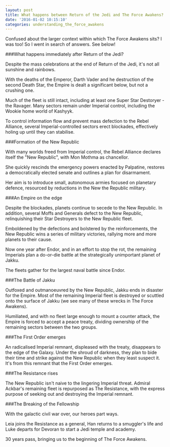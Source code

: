 ```yaml
---
layout: post
title: What happens between Return of the Jedi and The Force Awakens?
date: '2016-01-02 10:15:10'
categories: understanding_the_force_awakens
---
```


Confused about the larger context within which The Force Awakens sits? I was too! So I went in search of answers. See below!

###What happens immediately after Return of the Jedi?

Despite the mass celebrations at the end of Return of the Jedi, it's not all sunshine and rainbows.

With the deaths of the Emperor, Darth Vader and he destruction of the second Death Star, the Empire is dealt a significant below, but not a crushing one.

Much of the fleet is still intact, including at least one Super Star Destoryer - the Ravager. Many sectors remain under Imperial control, including the Wookie home world of Kashyyk.

To control information flow and prevent mass defection to the Rebel Alliance, several Imperial-controlled sectors erect blockades, effectively holing up until they can stabilise.

###Formation of the New Republic

With many worlds freed from Imperial control, the Rebel Alliance declares itself the "New Republic", with Mon Mothma as chancellor.

She quickly rescinds the emergency powers enacted by Palpatine, restores a democratically elected senate and outlines a plan for disarmament.

Her aim is to introduce small, autonomous armies focused on planetary defence, resourced by reductions in the New  the Republic military.

###An Empire on the edge

Despite the blockades, planets continue to secede to the New Republic. In addition, several Moffs and Generals defect to the New Republic, relinquishing their Star Destroyers to the New Republic fleet.

Emboldened by the defections and bolstered by the reinforcements, the New Republic wins a series of military victories, rallying more and more planets to their cause.

Now one year after Endor, and in an effort to stop the rot, the remaining Imperials plan a do-or-die battle at the strategically unimportant planet of Jakku.

The fleets gather for the largest naval battle since Endor.

###The Battle of Jakku

Outfoxed and outmanoeuvred by the New Republic, Jakku ends in disaster for the Empire. Most of the remaining Imperial fleet is destroyed or scuttled onto the surface of Jakku (we see many of these wrecks in The Force Awakens).

Humiliated, and with no fleet large enough to mount a counter attack, the Empire is forced to accept a peace treaty, dividing ownership of the remaining sectors between the two groups.

###The First Order emerges

An radicalised Imperial remnant, displeased with the treaty, disappears to the edge of the Galaxy. Under the shroud of darkness, they plan to bide their time and strike against the New Republic when they least suspect it. It's from this remnant that the First Order emerges.

###The Resistance rises

The New Republic isn't naive to the lingering Imperial threat. Admiral Ackbar's remaining fleet is repurposed as The Resistance, with the express purpose of seeking out and destroying the Imperial remnant.

###The Breaking of the Fellowship

With the galactic civil war over, our heroes part ways.

Leia joins the Resistance as a general, Han returns to a smuggler's life and Luke departs for Devoran to start a Jedi temple and academy.

30 years pass, bringing us to the beginning of The Force Awakens.
